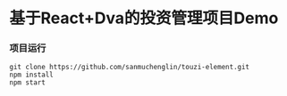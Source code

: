 # 基于React+Dva的投资管理项目Demo

### 项目运行
```
git clone https://github.com/sanmuchenglin/touzi-element.git
npm install
npm start
```
